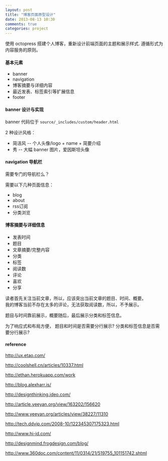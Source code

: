```yaml
---
layout: post
title: "博客页面原型设计"
date: 2013-08-13 10:30
comments: true
categories: project
---
```


使用 octopress 搭建个人博客，重新设计前端页面的主题和展示样式.
遵循形式为内容服务的原则。

#### 基本元素

- banner
- navigation
- 博客摘要与详细内容
- 最近发表、标签索引等扩展信息
- footer

<!--more-->

#### banner 设计与实现

banner 代码位于 `source/_includes/custom/header.html`

2 种设计风格：

- 简洁风 -- 个人头像/logo + name + 简要介绍
- 秀  -- 大幅 banner 图片，爱因斯坦头像

#### navigation 导航栏

需要专门的导航栏么？

需要以下几种页面信息：

- blog
- about
- rss订阅
- 分类浏览

#### 博客摘要与详细信息

- 发表时间
- 题目
- 文章摘要/完整内容
- 分类
- 标签
- 阅读数
- 评论
- 喜欢
- 分享

读者首先关注当前文章，所以，应该突出当前文章的题目、时间、概要。  
我的博客当前不存在太多的评论，无法获取阅读数，所以，不予展示。

题目与时间靠前展示，概要随后，最后展示分类和标签信息。

为了响应式和布局方便，
题目和时间是否需要分行展示?
分类和标签信息是否需要分行展示?

#### reference

http://ux.etao.com/

http://coolshell.cn/articles/10337.html

http://ethan.herokuapp.com/work

http://blog.alexharr.is/

http://designthinking.ideo.com/

http://article.yeeyan.org/view/163202/156620

http://www.yeeyan.org/articles/view/38227/11310

http://tech.ddvip.com/2008-10/122345307175323.html

http://www.hi-id.com/

http://designmind.frogdesign.com/blog/

http://www.360doc.com/content/11/0314/21/519755_101151742.shtml
